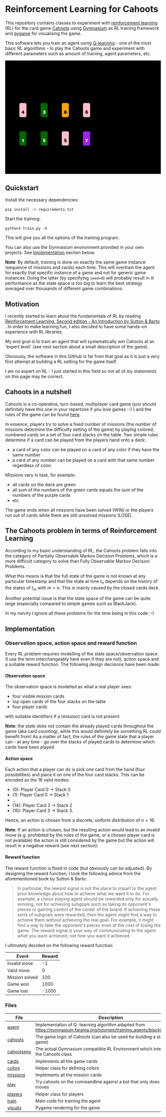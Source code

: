 # Reinforcement Learning for Cahoots

This repository contains classes to experiment with [reinforcement learning](https://en.wikipedia.org/wiki/Reinforcement_learning) (RL) for the card game [Cahoots](https://www.whitegoblingames.com/game/cahoots/) using [Gymnasium](https://gymnasium.farama.org) as RL training framework and [pygame](https://www.pygame.org/news) for visualising the game.

This software lets you train an agent using [Q-learning](https://en.wikipedia.org/wiki/Q-learning) - one of the most basic RL algorithms - to play the Cahoots game and experiment with different parameters such as amount of training, agent parameters, etc.

![](output.gif)


## Quickstart

Install the necessary dependencies:
```
pip install -r requirements.txt
```

Start the training:
```
python3 train.py -h
```

This will give you all the options of the training program.

You can also use the Gymnasium environment provided in your own projects. See [Implementation](#Implementation) section below.

**Note**: By default, training is done on exactly the same game instance (sequence of missions and cards) each time. This will overtrain the agent for exactly that specific instance of a game and not for generic game instances. Doing the latter (by specifying ``seed=0``) will probably result in ill performance as the state space is too big to learn the best strategy averaged over thousands of different game combinations.

## Motivation

I recently started to learn about the fundamentals of RL by reading [Reinforcement Learning, Second edition - An Introduction by Sutton & Barto](https://mitpress.mit.edu/9780262039246/reinforcement-learning/) . In order to make learning fun, I also decided to have some hands-on experience with RL libraries.

My end goal is to train an agent that will systematically win Cahoots at an 'expert level' (see next section about a small description of the game).

Obviously, the software in this GitHub is far from that goal as it is just a very first attempt at building a RL setting for the game itself.

I am no expert on RL - I just started in this field so not all of my statements on this page may be correct.

## Cahoots in a nutshell

Cahoots is a co-operative, turn-based, multiplayer card game (you should definitely have this one in your repertoire if you love games :-) ) and the rules of the game can be found [here](https://www.ultraboardgames.com/cahoots/game-rules.php).

In essence, players try to solve a fixed number of missions (the number of missions determine the difficulty setting of the game) by playing colored, numbered cards on a set of four card stacks on the table. Two simple rules determine if a card can be played from the players hand onto a deck:

- a card of any color can be played on a card of any color if they have the same number
- a card of any number can be played on a card with that same number regardless of color.

Missions vary in task, for example:

- all cards on the deck are green
- all sum of the numbers of the green cards equals the sum of the numbers of the purple cards
- etc

The game ends when all missions have been solved (WIN) or the players run out of cards while there are still unsolved missions (LOSE).

## The Cahoots problem in terms of Reinforcement Learning

According to my basic understanding of RL, the Cahoots problem falls into the category of Partially Observable Markov Decision Problems, which is a more difficult category to solve than Fully Observable Markov Decision Problems.

What this means is that the full state of the game is not known at any particular timestamp and that the state at time $t_n$ depends on the history of the states of $t_m$ with $m < n$. This is mainly caused by the closed cards deck.

Another potential issue is that the state space of the game can be quite large (especially compared to simple games such as BlackJack).

In my naivity I ignore all these problems for the time being in this code :-)

## Implementation

### Observation space, action space and reward function

Every RL problem requires modelling of the state space/observation space (I use the term interchangeably here even if they are not), action space and a suitable reward function. The following design decisions have been made:

#### Observation space

The observation space is modelled as what a real player sees:
- four visible mission cards
- top open cards of the four stacks on the table
- four player cards

with suitable identifiers if a (mission) card is not present.

**Note**: the state does not contain the already played cards throughout the game (aka card counting), while this would definitely be something RL could benefit from! As a matter of fact, the rules of the game state that a player can - at any time - go over the stacks of played cards to determine which cards have been played.

#### Action space

Each action that a player can do is pick one card from the hand (four possibilities) and place it on one of the four card stacks. This can be encoded as the 16 valid modes:
- (0): Player Card 0 -> Stack 0
- (1): Player Card 0 -> Stack 1
- ...
- (14): Player Card 3 -> Stack 2
- (15): Player Card 3 -> Stack 3.

Hence, an action is chosen from a discrete, uniform distribution of $n=16$.

**Note**: If an action is chosen, but the resulting action would lead to an invalid move (e.g. prohibited by the rules of the game, or a chosen player card is not available) the action is still considered by the game but the action will result in a negative reward (see next section):

#### Reward function

The reward function is fixed in code (but obviously can be adjusted). By designing the reward function, I took the following advice from the aforementioned book by Sutton & Barto:

> In particular, the reward signal is not the place to impart to the agent prior knowledge about how to achieve what we want it to do. For example, a chess-playing agent should be rewarded only for actually winning, not for achieving subgoals such as taking its opponent's pieces or gaining control of the center of the board. If achieving these sorts of subgoals were rewarded, then the agent might find a way to achieve them without achieving the real goal. For example, it might find a way to take the opponent's pieces even at the cost of losing the game. The reward signal is your way of communicating to the agent *what* you want achieved, not *how* you want it achieved.

I ultimately decided on the following reward function:

| Event | Reward |
|--------|--------|
| Invalid move | -1 |
| Valid move | 0 |
| Mission solved | 100 |
| Game won | 1000 |
| Game lost | -1000 |


### Files

| File | Description |
| ----- | ----------- |
| [agent](agent.py) | Implementation of Q-learning algorithm adapted from https://gymnasium.farama.org/tutorials/training_agents/blackjack_tutorial/ |
| [cahoots](cahoots.py) | The game logic of Cahoots (can also be used for building a standalone game) |
| [cahootsenv](cahootsenv.py) | The actual Gymnasium compatible RL Environment which interfaces with the Cahoots class |
| [cards](cards.py) | Implements all the game cards |
| [colors](colors.py) | Helper class for defining colors |
| [missions](missions.py) | Implements all the mission cards |
| [play](play.py) | Try cahoots on the commandline against a bot that only does random moves |
| [players](players.py) | Helper class for players |
| [train](train.py) | Main code for training the agent |
| [visuals](visuals.py) | Pygame rendering for the game |


